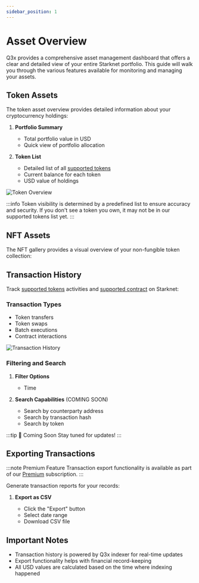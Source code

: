 ```yaml
---
sidebar_position: 1
---
```


# Asset Overview

Q3x provides a comprehensive asset management dashboard that offers a clear and detailed view of your entire Starknet portfolio. This guide will walk you through the various features available for monitoring and managing your assets.

## Token Assets

The token asset overview provides detailed information about your cryptocurrency holdings:

1. **Portfolio Summary**

   - Total portfolio value in USD
   - Quick view of portfolio allocation

2. **Token List**
   - Detailed list of all [supported tokens](/supported-tokens)
   - Current balance for each token
   - USD value of holdings

![Token Overview](/img/asset-overview/tokens.png)

:::info
Token visibility is determined by a predefined list to ensure accuracy and security. If you don't see a token you own, it may not be in our supported tokens list yet.
:::

## NFT Assets

The NFT gallery provides a visual overview of your non-fungible token collection:

<!-- ![NFT Gallery](/img/asset/nft-gallery.png) -->

## Transaction History

Track [supported tokens](/supported-tokens) activities and [supported contract](/supported-contract) on Starknet:

### Transaction Types

- Token transfers
- Token swaps
- Batch executions
- Contract interactions

![Transaction History](/img/asset-overview/history.png)

### Filtering and Search

1. **Filter Options**

   - Time

2. **Search Capabilities** (COMING SOON)
   - Search by counterparty address
   - Search by transaction hash
   - Search by token

:::tip 🚀 Coming Soon
Stay tuned for updates!
:::

## Exporting Transactions

:::note Premium Feature
Transaction export functionality is available as part of our [Premium](/premium) subscription.
:::

Generate transaction reports for your records:

1. **Export as CSV**

   - Click the "Export" button
   - Select date range
   - Download CSV file

## Important Notes

- Transaction history is powered by Q3x indexer for real-time updates
- Export functionality helps with financial record-keeping
- All USD values are calculated based on the time where indexing happened
